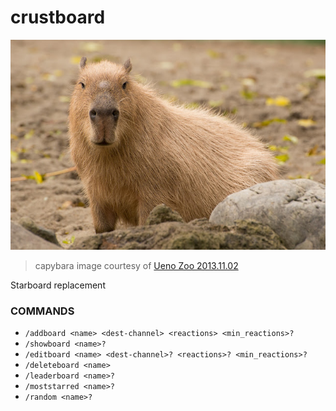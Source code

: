 # crustboard

![very essential image of a capybara](capybara.jpg "Capybara")

> capybara image courtesy of [Ueno Zoo 2013.11.02](https://bankofphotographics.blogspot.com/2013/11/ueno-zoo-xiii-capybara-4.html)

Starboard replacement

### COMMANDS
- `/addboard <name> <dest-channel> <reactions> <min_reactions>?`
- `/showboard <name>?`
- `/editboard <name> <dest-channel>? <reactions>? <min_reactions>?`
- `/deleteboard <name>`
- `/leaderboard <name>?`
- `/moststarred <name>?`
- `/random <name>?`
